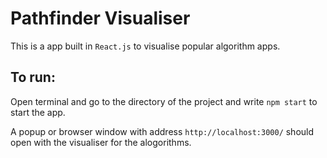 # Pathfinder Visualiser

This is a app built in `React.js` to visualise popular algorithm apps.

## To run:
Open terminal and go to the directory of the project and write `npm start` to start the app.

A popup or browser window with address `http://localhost:3000/` should open with the visualiser for the alogorithms.